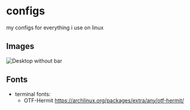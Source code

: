 # configs
my configs for everything i use on linux

## Images
![Desktop without bar](/display_2.png "Kanye")

## Fonts

- terminal fonts: 
    - OTF-Hermit https://archlinux.org/packages/extra/any/otf-hermit/
